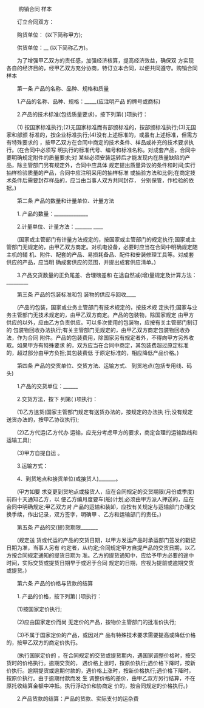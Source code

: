 
 


　　
购销合同
样本


　　订立合同双方：


　　购货单位：   (以下简称甲方);


　　供货单位：__ (以下简称乙方)。


　　为了增强甲乙双方的责任感，加强经济核算，提高经济效益，确保双 方实现各自的经济目的，经甲乙双方充分协商，特订立本合同，以便共同遵守。购销合同样本


　　第一条  产品的名称、品种、规格和质量


　　1.产品的名称、品种、规格：_____(应注明产品 的牌号或商标)


　　2.产品的技术标准(包括质量要求)，按下列第( )项执行：


　　(1) 按国家标准执行;(2)无国家标准而有部颁标准的，按部颁标准执行;(3)无国家和部颁 标准的，按企业标准执行;(4)没有上述标准的，或虽有上述标准，但需方有特殊要求的 ，按甲乙双方在合同中商定的技术条件、样品或补充的技术要求执行。(在合同中必须写 明执行的标准代号、编号和标准名称。对成套产品，合同中要明确规定附件的质量要求;对 某些必须安装运转后才能发现内在质量缺陷的产品，除主管部门另有规定外，合同中应具体 规定提出质量异议的条件和时间;实行抽样检验质量的产品，合同中应注明采用的抽样标准 或抽验方法和比例;在商定技术条件后需要封存样品的，应当由当事人双方共同封存， 分别保管，作检验的依据。)


　　第二条 产品的数量和计量单位、计量方法


　　1. 产品的数量：______________


　　2.计量单位、计量方法：_______ ____


　　(国家或主管部门有计量方法规定的，按国家或主管部门的规定执行;国家或主 管部门无规定的，由甲乙双方商定。对机电设备，必要时应当在合同中明确规定随主机的辅 机、附件、配套的产品、易损耗备品、配件和安装修理工具等。对成套供应的产品，应当明 确成套供应的范围，并提出成套供应清单。)


　　3.产品交货数量的正负尾差、合理磅差和 在途自然减(增)量规定及计算方法：_________


　　第三条 产品的包装标准和包 装物的供应与回收____


　　(产品的包装，国家或业务主管部门有技术规定的，按技术规 定执行;国家与业务主管部门无技术规定的，由甲乙双方商定。产品的包装物，除国家规定 由甲方供应的以外，应由乙方负责供应。可以多次使用的包装物，应按有关主管部门制订的 包装物回收办法执行;有关主管部门无规定的，由甲乙双方商定包装物回收办法，作为合同 附件。产品的包装费用，除国家另有规定者外，不得向甲方另外收取。如果甲方有特殊要求 的，双方应当在合同中商定，其包装费超过原定标准的，超过部分由甲方负担;其包装费低 于原定标准的，相应降低产品价格。)


　　第四条 产品的交货单位、交货方法、运输方式、 到货地点(包括专用线、码头)


　　1.产品的交货单位：______


　　2.交货方法，按下 列第( )项执行：


　　(1)乙方送货(国家主管部门规定有送货办法的，按规定的办法执 行;没有规定送货办法的，按甲乙协议执行);


　　(2)乙方代运(乙方代办 运输，应充分考虑甲方的要求，商定合理的运输路线和运输工具);


　　(3)甲方自提自运 。


　　3.运输方式：


　　4、到货地点和接货单位(或接货人)_______。


　　(甲方如要 求变更到货地点或接货人，应在合同规定的交货期限(月份或季度)前四十天通知乙方，以 便乙方编月度要车(船)计划;必须由甲方派人押送的，应在合同中明确规定;甲乙双方对 产品的运输和装卸，应按有关规定与运输部门办理交换手续，作出记录，双方签字，明确甲 、乙方和运输部门的责任。)


　　第五条 产品的交(提)货期限_______


　　(规定送 货或代运的产品的交货日期，以甲方发运产品时承运部门签发的戳记日期为准，当事人另有 约定者，从约定;合同规定甲方自提产品的交货日期，以乙方按合同规定通知的提货日期为 准。乙方的提货通知中，应给予甲方必要的途中时间，实际交货或提货日期早于或迟于合同 规定的日期，应视为提前或逾期交货或提货。)


　　第六条 产品的价格与货款的结算


　　1. 产品的价格，按下列第( )项执行：


　　(1)按国家定价执行;


　　(2)应由国家定价而尚 无定价的产品，按物价主管部门的批准价执行;


　　(3)不属于国家定价的产品，或因对产 品有特殊技术要求需要提高或降低价格的，按甲乙双方的商定价执行。


　　(执行国家定价的 ，在合同规定的交货或提货期内，遇国家调整价格时，按交货时的价格执行。逾期交货的， 遇价格上涨时，按原价执行;遇价格下降时，按新价执行。逾期提货或逾期付款的，遇价格上涨时，按新价格执行;遇价格下降时，按原价执行。由于逾期付款而发 生 调整价格的差价，由甲乙双方另行结算，不在原托收结算金额中冲抵。执行浮动价和协商定 价的，按合同规定的价格执行。)


　　2.产品货款的结算：产品的货款、实际支付的运杂费




 


 

 
 
 
 
 
  


  
 

  


  


  
 
 
 
 

